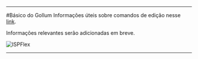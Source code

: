 ***

#Básico do Gollum
Informações úteis sobre comandos de edição nesse [link](https://github.com/gollum/gollum/wiki).

Informações relevantes serão adicionadas em breve.

![ISPFlex](https://pbs.twimg.com/profile_images/647043081477427200/fuqngADE.png)

***
